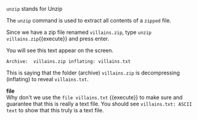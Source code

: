 `unzip` stands for Unzip  

The `unzip` command is used to extract all contents of a `zipped` file.  

Since we have a zip file renamed `villains.zip`, type `unzip villains.zip`{{execute}} and press enter.     

You will see this text appear on the screen.    

`Archive:  villains.zip
  inflating: villains.txt`  

This is saying that the folder (archive) `villains.zip` is decompressing (inflating) to reveal `villains.txt`.

__file__  
Why don't we use the `file villains.txt` {{execute}} to make sure and guarantee that this is really a text file. You should see `villains.txt: ASCII text` to show that this truly is a text file.
